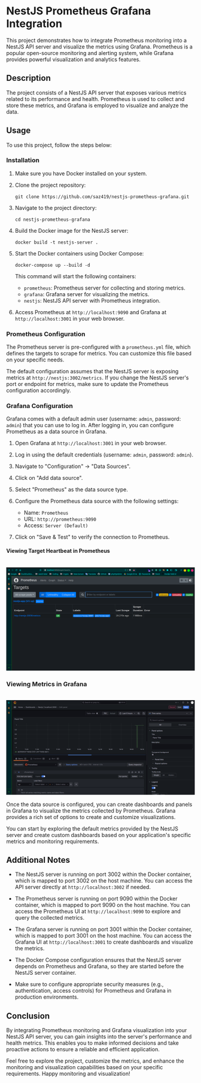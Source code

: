 
# NestJS Prometheus Grafana Integration

This project demonstrates how to integrate Prometheus monitoring into a NestJS API server and visualize the metrics using Grafana. Prometheus is a popular open-source monitoring and alerting system, while Grafana provides powerful visualization and analytics features.

## Description

The project consists of a NestJS API server that exposes various metrics related to its performance and health. Prometheus is used to collect and store these metrics, and Grafana is employed to visualize and analyze the data.

## Usage

To use this project, follow the steps below:

### Installation

1. Make sure you have Docker installed on your system.

2. Clone the project repository:

   ```shell
   git clone https://github.com/saz419/nestjs-prometheus-grafana.git
   ```

3. Navigate to the project directory:

   ```shell
   cd nestjs-prometheus-grafana
   ```

4. Build the Docker image for the NestJS server:

   ```shell
   docker build -t nestjs-server .
   ```

5. Start the Docker containers using Docker Compose:

   ```shell
   docker-compose up --build -d
   ```

   This command will start the following containers:

   - `prometheus`: Prometheus server for collecting and storing metrics.
   - `grafana`: Grafana server for visualizing the metrics.
   - `nestjs`: NestJS API server with Prometheus integration.

6. Access Prometheus at `http://localhost:9090` and Grafana at `http://localhost:3001` in your web browser.

### Prometheus Configuration



The Prometheus server is pre-configured with a `prometheus.yml` file, which defines the targets to scrape for metrics. You can customize this file based on your specific needs.

The default configuration assumes that the NestJS server is exposing metrics at `http://nestjs:3002/metrics`. If you change the NestJS server's port or endpoint for metrics, make sure to update the Prometheus configuration accordingly.

### Grafana Configuration

Grafana comes with a default admin user (username: `admin`, password: `admin`) that you can use to log in. After logging in, you can configure Prometheus as a data source in Grafana.

1. Open Grafana at `http://localhost:3001` in your web browser.

2. Log in using the default credentials (username: `admin`, password: `admin`).

3. Navigate to "Configuration" -> "Data Sources".

4. Click on "Add data source".

5. Select "Prometheus" as the data source type.

6. Configure the Prometheus data source with the following settings:
   - Name: `Prometheus`
   - URL: `http://prometheus:9090`
   - Access: `Server (Default)`

7. Click on "Save & Test" to verify the connection to Prometheus.

#### Viewing Target Heartbeat in Prometheus
<br />
<img src="docs/prometheus-dashboard.png" />
<br />

### Viewing Metrics in Grafana
<br />
<img src="docs/grafana-dashboard.png" />
<br />

Once the data source is configured, you can create dashboards and panels in Grafana to visualize the metrics collected by Prometheus. Grafana provides a rich set of options to create and customize visualizations.

You can start by exploring the default metrics provided by the NestJS server and create custom dashboards based on your application's specific metrics and monitoring requirements.

## Additional Notes

- The NestJS server is running on port 3002 within the Docker container, which is mapped to port 3002 on the host machine. You can access the API server directly at `http://localhost:3002` if needed.

- The Prometheus server is running on port 9090 within the Docker container, which is mapped to port 9090 on the host machine. You can access the Prometheus UI at `http://localhost:9090` to explore and query the collected metrics.

- The Grafana server is running on port 3001 within the Docker container, which is mapped to port 3001 on the host machine. You can access the Grafana UI at `http://localhost:3001` to create dashboards and visualize the metrics.

- The Docker Compose configuration ensures that the NestJS server depends on Prometheus and Grafana, so they are started before the NestJS server container.

- Make sure to configure appropriate security measures (e.g., authentication, access controls) for Prometheus and Grafana in production environments.

## Conclusion

By integrating Prometheus monitoring and Grafana visualization into your NestJS API server, you can gain insights into the server's performance and health metrics. This enables you to make informed decisions and take proactive actions to ensure a reliable and efficient application.

Feel free to explore the project, customize the metrics, and enhance the monitoring and visualization capabilities based on your specific requirements. Happy monitoring and visualization!